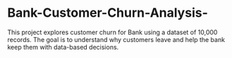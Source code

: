# Bank-Customer-Churn-Analysis-
This project explores customer churn for Bank using a dataset of 10,000 records. The goal is to understand why customers leave and help the bank keep them with data-based decisions.
